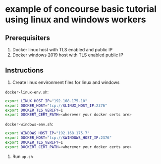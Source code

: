# example of concourse basic tutorial using linux and windows workers

## Prerequisiters
1. Docker linux host with TLS enabled and public IP
1. Docker windows 2019 host with TLS enabled public IP

## Instructions
1. Create linux environment files for linux and windows

`docker-linux-env.sh`:
```bash
export LINUX_HOST_IP="192.168.175.10"
export DOCKER_HOST="tcp://$LINUX_HOST_IP:2376" 
export DOCKER_TLS_VERIFY=1
export DOCKERT_CERT_PATH=<wherever your docker certs are>
```

`docker-windows-env.sh`:
```bash
export WINDOWS_HOST_IP="192.168.175.7"
export DOCKER_HOST="tcp://$WINDOWS_HOST_IP:2376"
export DOCKER_TLS_VERIFY=1
export DOCKERT_CERT_PATH=<wherever your docker certs are>
```
1. Run `up.sh`
